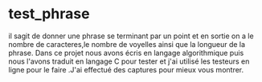 # test_phrase
il sagit de donner une phrase se terminant par un point et en sortie on a le nombre de caracteres,le nombre de voyelles ainsi que la longueur de la phrase.
Dans ce projet nous avons écris en langage algorithmique puis nous l'avons traduit en langage C pour tester et j'ai utilisé les testeurs en ligne pour le faire .J'ai effectué des captures pour mieux vous montrer.
